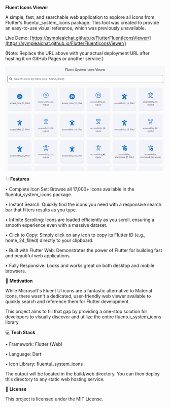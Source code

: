 **Fluent Icons Viewer**

A simple, fast, and searchable web application to explore all icons from Flutter's fluentui_system_icons package. This tool was created to provide an easy-to-use visual reference, which was previously unavailable.

Live Demo: [https://sympleaichat.github.io/FlutterFluentIconsViewer/](https://sympleaichat.github.io/FlutterFluentIconsViewer/)

(Note: Replace the URL above with your actual deployment URL after hosting it on GitHub Pages or another service.)


![screenshot1](capture.png)  


✨ **Features**

•	Complete Icon Set: Browse all 17,000+ icons available in the fluentui_system_icons package.

•	Instant Search: Quickly find the icons you need with a responsive search bar that filters results as you type.

•	Infinite Scrolling: Icons are loaded efficiently as you scroll, ensuring a smooth experience even with a massive dataset.

•	Click to Copy: Simply click on any icon to copy its Flutter ID (e.g., home_24_filled) directly to your clipboard.

•	Built with Flutter Web: Demonstrates the power of Flutter for building fast and beautiful web applications.

•	Fully Responsive: Looks and works great on both desktop and mobile browsers.



🚀 **Motivation**

While Microsoft's Fluent UI icons are a fantastic alternative to Material Icons, there wasn't a dedicated, user-friendly web viewer available to quickly search and reference them for Flutter development. 

This project aims to fill that gap by providing a one-stop solution for developers to visually discover and utilize the entire fluentui_system_icons library.


💻 **Tech Stack**

•	Framework: Flutter (Web)

•	Language: Dart

•	Icon Library: fluentui_system_icons


The output will be located in the build/web directory. You can then deploy this directory to any static web hosting service.


📄 **License**

This project is licensed under the MIT License.
